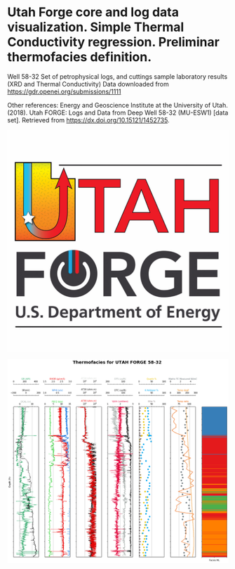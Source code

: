 # Utah Forge core and log data visualization. Simple Thermal Conductivity regression. Preliminar thermofacies definition. 
 
Well 58-32
Set of petrophysical logs, and cuttings sample laboratory results (XRD and Thermal Conductivity)
Data downloaded from https://gdr.openei.org/submissions/1111

Other references:
Energy and Geoscience Institute at the University of Utah. (2018). Utah FORGE: Logs and Data from Deep Well 58-32 (MU-ESW1)  [data set].  Retrieved from https://dx.doi.org/10.15121/1452735.

![Forge Logo](/images/forge_logo.jpg)

![Thermofacies](/images/thermofacies.png)
